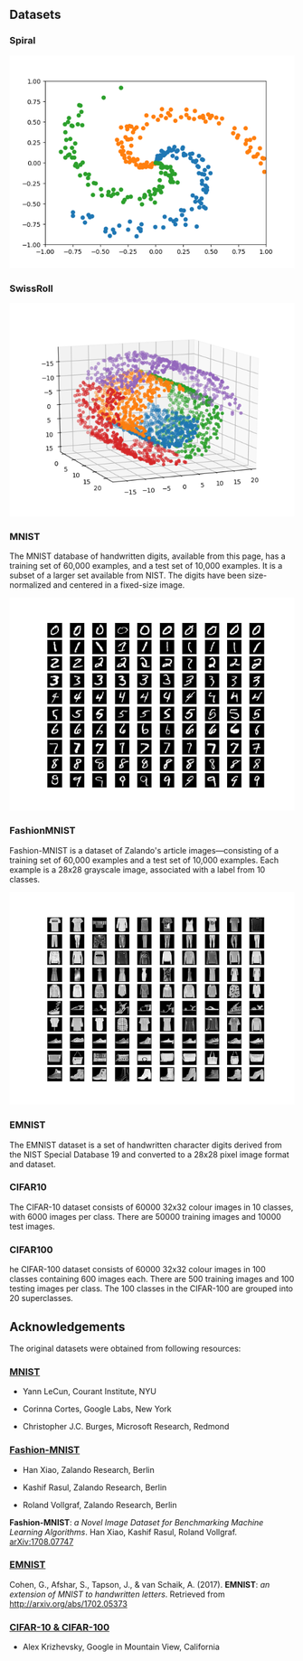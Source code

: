 ## Datasets
### Spiral
<p align="center">
  <img src="/assets/spiral.png">
</p>

### SwissRoll
<p align="center">
  <img src="/assets/swiss_roll.png">
</p>

### MNIST
The MNIST database of handwritten digits, available from this page, has a training set of 60,000 examples, and a test set of 10,000 examples. It is a subset of a larger set available from NIST. The digits have been size-normalized and centered in a fixed-size image. 
<p align="center">
  <img src="/assets/mnist_data.png">
</p>

### FashionMNIST
Fashion-MNIST is a dataset of Zalando's article images—consisting of a training set of 60,000 examples and a test set of 10,000 examples. Each example is a 28x28 grayscale image, associated with a label from 10 classes. 
<p align="center">
  <img src="/assets/fashion_mnist_data.png">
</p>

### EMNIST
The EMNIST dataset is a set of handwritten character digits derived from the NIST Special Database 19  and converted to a 28x28 pixel image format and dataset.

### CIFAR10
The CIFAR-10 dataset consists of 60000 32x32 colour images in 10 classes, with 6000 images per class. There are 50000 training images and 10000 test images. 

### CIFAR100
he CIFAR-100 dataset consists of 60000 32x32 colour images in 100 classes containing 600 images each. There are 500 training images and 100 testing images per class. The 100 classes in the CIFAR-100 are grouped into 20 superclasses. 

## Acknowledgements
The original datasets were obtained from following resources:

### [MNIST](http://yann.lecun.com/exdb/mnist/)
* Yann LeCun, Courant Institute, NYU

* Corinna Cortes, Google Labs, New York

* Christopher J.C. Burges, Microsoft Research, Redmond

### [Fashion-MNIST](https://github.com/zalandoresearch/fashion-mnist)
* Han Xiao, Zalando Research, Berlin

* Kashif Rasul, Zalando Research, Berlin 

* Roland Vollgraf, Zalando Research, Berlin

**Fashion-MNIST**: *a Novel Image Dataset for Benchmarking Machine Learning Algorithms*. Han Xiao, Kashif Rasul, Roland Vollgraf. [arXiv:1708.07747](http://arxiv.org/abs/1708.07747)

### [EMNIST](https://www.nist.gov/itl/iad/image-group/emnist-dataset)
Cohen, G., Afshar, S., Tapson, J., & van Schaik, A. (2017). **EMNIST**: *an extension of MNIST to handwritten letters*. Retrieved from http://arxiv.org/abs/1702.05373

### [CIFAR-10 & CIFAR-100](https://www.cs.toronto.edu/~kriz/cifar.html)
* Alex Krizhevsky, Google in Mountain View, California
